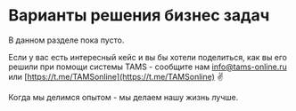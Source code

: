 # Варианты решения бизнес задач

В данном разделе пока пусто.

Если у вас есть интересный кейс и вы бы хотели поделиться, как вы его решили при помощи системы TAMS - сообщите нам [info@tams-online.ru](mailto:info@tams-onine.ru) или [https://t.me/TAMSonline](https://t.me/TAMSonline) ✌️

Когда мы делимся опытом - мы делаем нашу жизнь лучше.